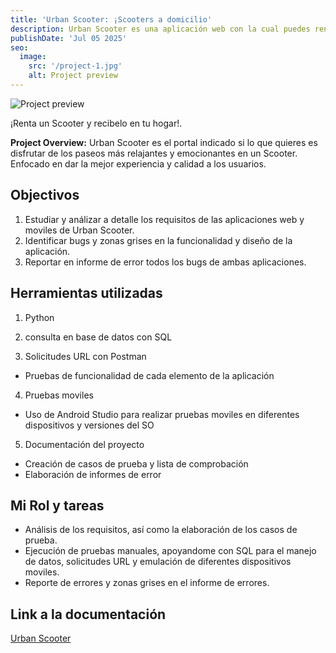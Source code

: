 ```yaml
---
title: 'Urban Scooter: ¡Scooters a domicilio'
description: Urban Scooter es una aplicación web con la cual puedes rentar Scooters los cuales son entregados hasta tu domicilio. Puedes personalizar su color y decidir cuanto tiempo disfrutaras de él.
publishDate: 'Jul 05 2025'
seo:
  image:
    src: '/project-1.jpg'
    alt: Project preview
---
```


![Project preview](/project-1.jpg)

¡Renta un Scooter y recibelo en tu hogar!.

**Project Overview:**
Urban Scooter es el portal indicado si lo que quieres es disfrutar de los paseos más relajantes y emocionantes en un Scooter. Enfocado en dar la mejor experiencia y calidad a los usuarios.

## Objectivos

1. Estudiar y análizar a detalle los requisitos de las aplicaciones web y moviles de Urban Scooter.
2. Identificar bugs y zonas grises en la funcionalidad y diseño de la aplicación.
3. Reportar en informe de error todos los bugs de ambas aplicaciones.

## Herramientas utilizadas

1. Python


2. consulta en base de datos con SQL


3. Solicitudes URL con Postman

- Pruebas de funcionalidad de cada elemento de la aplicación

4. Pruebas moviles

- Uso de Android Studio para realizar pruebas moviles en diferentes dispositivos y versiones del SO

5. Documentación del proyecto

- Creación de casos de prueba y lista de comprobación
- Elaboración de informes de error

## Mi Rol y tareas

- Análisis de los requisitos, así como la elaboración de los casos de prueba.
- Ejecución de pruebas manuales, apoyandome con SQL para el manejo de datos, solicitudes URL y emulación de diferentes dispositivos moviles.
- Reporte de errores y zonas grises en el informe de errores.


## Link a la documentación

[Urban Scooter](https://docs.google.com/spreadsheets/d/1rbTMaXHgGgXLJVkWmvwfaij7ONgXNjud/edit?gid=925489201#gid=925489201)



